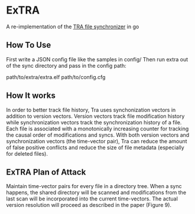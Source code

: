 # ExTRA
A re-implementation of the [TRA file synchronizer](http://publications.csail.mit.edu/lcs/pubs/pdf/MIT-LCS-TM-650.pdf) in go

## How To Use
First write a JSON config file like the samples in config/
Then run extra out of the sync directory and pass in the config path:


path/to/extra/extra.elf path/to/config.cfg

## How It works
In order to better track file history, Tra uses synchonization vectors
in addition to version vectors. Version vectors track file modification
history while synchronization vectors track the synchronization history
of a file. Each file is associated with a monotonically increasing counter for
tracking the causal order of modifications and syncs. With both version
vectors and synchronization vectors (the time-vector pair), Tra can
reduce the amount of false positive conflicts and reduce the size of
file metadata (especially for deleted files).

## ExTRA Plan of Attack
Maintain time-vector pairs for every file in a directory tree. When a
sync happens, the shared directory will be scanned and modifications
from the last scan will be incorporated into the current time-vectors.
The actual version resolution will proceed as described in the paper
(Figure 9).

